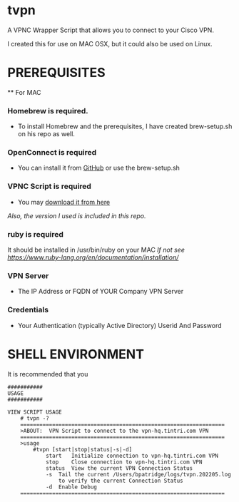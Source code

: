 # tvpn
A VPNC Wrapper Script that allows you to connect to your Cisco VPN.

I created this for use on MAC OSX, but it could also be used on Linux.

#  PREREQUISITES

** For MAC


### Homebrew is required.
- To install Homebrew and the prerequisites, I have created brew-setup.sh on his repo as well.

### OpenConnect is required
- You can install it from [GitHub](https://formulae.brew.sh/formula/openconnect) or use the brew-setup.sh

### VPNC Script is required  
- You may [download it from here](https://gitlab.com/openconnect/vpnc-scripts/raw/master/vpnc-script)

*Also, the version I used is included in this repo.*

### ruby is required
It should be installed in /usr/bin/ruby on your MAC
*If not see https://www.ruby-lang.org/en/documentation/installation/*

### VPN Server
- The IP Address or FQDN of YOUR Company VPN Server

### Credentials
- Your Authentication (typically Active Directory) Userid And Password

#  SHELL ENVIRONMENT

It is recommended that you

```
###########
USAGE
###########

VIEW SCRIPT USAGE
	# tvpn -?
	================================================================
	>ABOUT:  VPN Script to connect to the vpn-hq.tintri.com VPN
	================================================================
	>usage
		#tvpn [start|stop|status|-s|-d]
			start 	Initialize connection to vpn-hq.tintri.com VPN
			stop	Close connection to vpn-hq.tintri.com VPN
			status	View the current VPN Connection Status
			-s	Tail the current /Users/bpatridge/logs/tvpn.202205.log
				to verify the current Connection Status
			-d	Enable Debug
	================================================================
```
